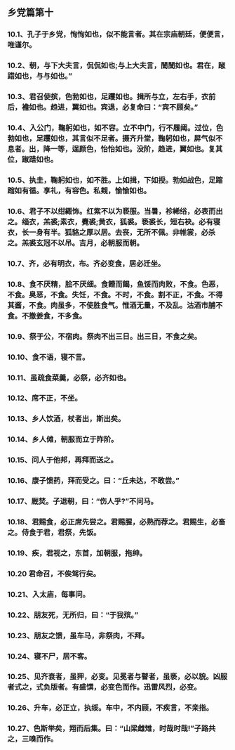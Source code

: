 ## 乡党篇第十

### 10.1、孔子于乡党，恂恂如也，似不能言者。其在宗庙朝廷，便便言，唯谨尔。

### 10.2、朝，与下大夫言，侃侃如也;与上大夫言，誾誾如也。君在，踧踖如也，与与如也。”

### 10.3、君召使摈，色勃如也，足躩如也。揖所与立，左右手，衣前后，襜如也。趋进，翼如也。宾退，必复命曰：“宾不顾矣。”

### 10.4、入公门，鞠躬如也，如不容。立不中门，行不履阈。过位，色勃如也，足躩如也，其言似不足者。摄齐升堂，鞠躬如也，屏气似不息者。出，降一等，逞颜色，怡怡如也。没阶，趋进，翼如也。复其位，踧踖如也。

### 10.5、执圭，鞠躬如也，如不胜。上如揖，下如授。勃如战色，足蹜蹜如有循。享礼，有容色。私觌，愉愉如也。

### 10.6、君子不以绀緅饰。红紫不以为亵服。当暑，袗絺绤，必表而出之。缁衣，羔裘;素衣，麑裘;黄衣，狐裘。亵裘长，短右袂。必有寝衣，长一身有半。狐貉之厚以居。去丧，无所不佩。非帷裳，必杀之。羔裘玄冠不以吊。吉月，必朝服而朝。

### 10.7、齐，必有明衣，布。齐必变食，居必迁坐。

### 10.8、食不厌精，脍不厌细。食饐而餲，鱼馁而肉败，不食。色恶，不食。臭恶，不食。失饪，不食。不时，不食。割不正，不食。不得其酱，不食。肉虽多，不使胜食气。惟酒无量，不及乱。沽酒市脯不食。不撤姜食，不多食。

### 10.9、祭于公，不宿肉。祭肉不出三日。出三日，不食之矣。

### 10.10、食不语，寝不言。

### 10.11、虽疏食菜羹，必祭，必齐如也。

### 10.12、席不正，不坐。

### 10.13、乡人饮酒，杖者出，斯出矣。

### 10.14、乡人傩，朝服而立于阼阶。

### 10.15、问人于他邦，再拜而送之。

### 10.16、康子馈药，拜而受之。曰：“丘未达，不敢尝。”

### 10.17、厩焚。子退朝，曰：“伤人乎?”不问马。

### 10.18、君赐食，必正席先尝之。君赐腥，必熟而荐之。君赐生，必畜之。侍食于君，君祭，先饭。

### 10.19、疾，君视之，东首，加朝服，拖绅。

### 10.20 君命召，不俟驾行矣。

### 10.21、入太庙，每事问。

### 10.22、朋友死，无所归，曰：“于我殡。”

### 10.23、朋友之馈，虽车马，非祭肉，不拜。

### 10.24、寝不尸，居不客。

### 10.25、见齐衰者，虽狎，必变。见冕者与瞽者，虽亵，必以貌。凶服者式之，式负版者。有盛馔，必变色而作。迅雷风烈，必变。

### 10.26、升车，必正立，执绥。车中，不内顾，不疾言，不亲指。

### 10.27、色斯举矣，翔而后集。曰：“山梁雌雉，时哉时哉!”子路共之，三嗅而作。
